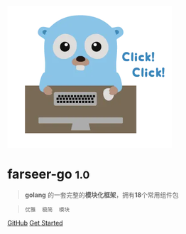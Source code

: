 ![logo](images/go.png)
# **farseer-go** <small>**1.0**</small>

> **golang** 的一套完整的**模块化框架**，拥有**18**个常用组件包

> `优雅  极简  模块`

[GitHub](https://github.com/farseer-go)
[Get Started](README.md)